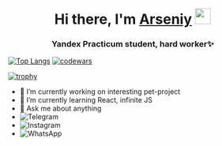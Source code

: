 <h1 align="center">Hi there, I'm <a href="t.me@arseniyMuravyev" target="_blank">Arseniy</a> 
<img src="https://github.com/blackcater/blackcater/raw/main/images/Hi.gif" height="32"/></h1>
<h3 align="center">Yandex Practicum student, hard worker✨</h3>

[![Top Langs](https://github-readme-stats.vercel.app/api/top-langs/?username=ArseniyMuravyev&layout=compact)](https://github.com/ArseniyMuravyev/github-readme-stats) [![codewars](https://www.codewars.com/users/username/badges/small)](https://www.codewars.com/users/username) 

[![trophy](https://github-profile-trophy.vercel.app/?username=ryo-ma)](https://github.com/ArseniyMuravyev/github-profile-trophy)

- 🔭 I’m currently working on interesting pet-project
- 🌱 I’m currently learning React, infinite JS
- 💬 Ask me about anything 
- ![Telegram](https://img.shields.io/badge/Telegram-2CA5E0?style=for-the-badge&logo=telegram&logoColor=white)
- ![Instagram](https://img.shields.io/badge/Instagram-%23E4405F.svg?style=for-the-badge&logo=Instagram&logoColor=white)
- ![WhatsApp](https://img.shields.io/badge/WhatsApp-25D366?style=for-the-badge&logo=whatsapp&logoColor=white)

